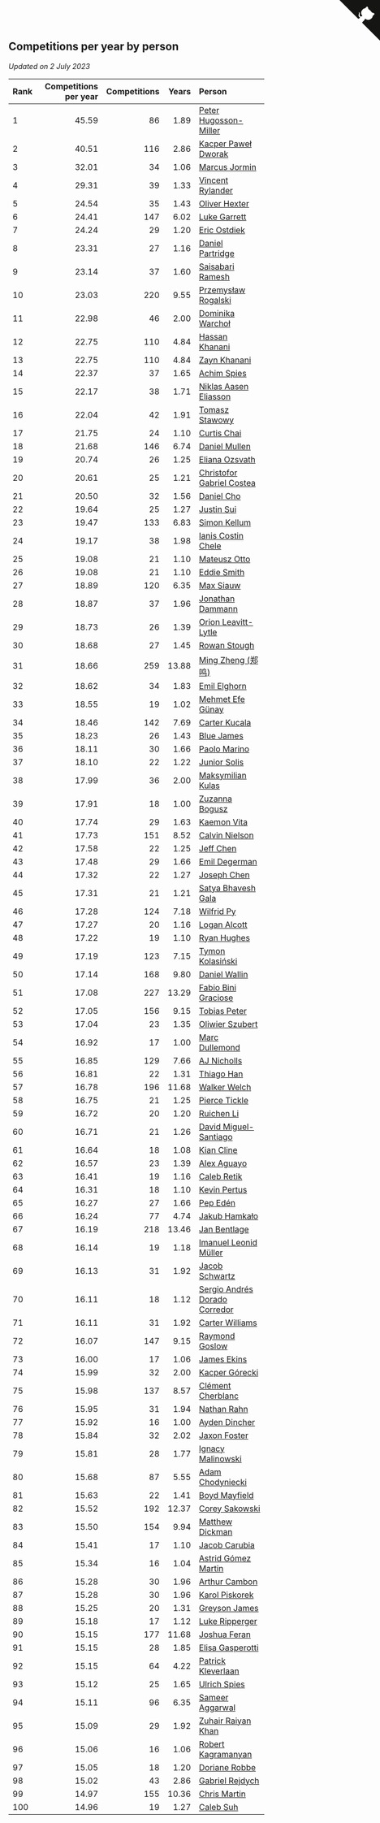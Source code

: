 ## Competitions per year by person

*Updated on  2 July 2023*

| Rank | Competitions per year | Competitions | Years | Person |
| :--- | ---: | ---: | ---: | :--- |
| 1 | 45.59 | 86 | 1.89 | [Peter Hugosson-Miller](https://www.worldcubeassociation.org/persons/2021HUGO01) |
| 2 | 40.51 | 116 | 2.86 | [Kacper Paweł Dworak](https://www.worldcubeassociation.org/persons/2020DWOR01) |
| 3 | 32.01 | 34 | 1.06 | [Marcus Jormin](https://www.worldcubeassociation.org/persons/2022JORM01) |
| 4 | 29.31 | 39 | 1.33 | [Vincent Rylander](https://www.worldcubeassociation.org/persons/2022RYLA01) |
| 5 | 24.54 | 35 | 1.43 | [Oliver Hexter](https://www.worldcubeassociation.org/persons/2022HEXT01) |
| 6 | 24.41 | 147 | 6.02 | [Luke Garrett](https://www.worldcubeassociation.org/persons/2017GARR05) |
| 7 | 24.24 | 29 | 1.20 | [Eric Ostdiek](https://www.worldcubeassociation.org/persons/2022OSTD01) |
| 8 | 23.31 | 27 | 1.16 | [Daniel Partridge](https://www.worldcubeassociation.org/persons/2022PART02) |
| 9 | 23.14 | 37 | 1.60 | [Saisabari Ramesh](https://www.worldcubeassociation.org/persons/2021RAME01) |
| 10 | 23.03 | 220 | 9.55 | [Przemysław Rogalski](https://www.worldcubeassociation.org/persons/2013ROGA02) |
| 11 | 22.98 | 46 | 2.00 | [Dominika Warchoł](https://www.worldcubeassociation.org/persons/2021WARC01) |
| 12 | 22.75 | 110 | 4.84 | [Hassan Khanani](https://www.worldcubeassociation.org/persons/2018KHAN26) |
| 13 | 22.75 | 110 | 4.84 | [Zayn Khanani](https://www.worldcubeassociation.org/persons/2018KHAN28) |
| 14 | 22.37 | 37 | 1.65 | [Achim Spies](https://www.worldcubeassociation.org/persons/2021SPIE01) |
| 15 | 22.17 | 38 | 1.71 | [Niklas Aasen Eliasson](https://www.worldcubeassociation.org/persons/2021ELIA01) |
| 16 | 22.04 | 42 | 1.91 | [Tomasz Stawowy](https://www.worldcubeassociation.org/persons/2021STAW01) |
| 17 | 21.75 | 24 | 1.10 | [Curtis Chai](https://www.worldcubeassociation.org/persons/2022CHAI02) |
| 18 | 21.68 | 146 | 6.74 | [Daniel Mullen](https://www.worldcubeassociation.org/persons/2016MULL04) |
| 19 | 20.74 | 26 | 1.25 | [Eliana Ozsvath](https://www.worldcubeassociation.org/persons/2022OZSV01) |
| 20 | 20.61 | 25 | 1.21 | [Christofor Gabriel Costea](https://www.worldcubeassociation.org/persons/2022COST03) |
| 21 | 20.50 | 32 | 1.56 | [Daniel Cho](https://www.worldcubeassociation.org/persons/2021CHOD01) |
| 22 | 19.64 | 25 | 1.27 | [Justin Sui](https://www.worldcubeassociation.org/persons/2022SUIJ01) |
| 23 | 19.47 | 133 | 6.83 | [Simon Kellum](https://www.worldcubeassociation.org/persons/2016KELL12) |
| 24 | 19.17 | 38 | 1.98 | [Ianis Costin Chele](https://www.worldcubeassociation.org/persons/2021CHEL01) |
| 25 | 19.08 | 21 | 1.10 | [Mateusz Otto](https://www.worldcubeassociation.org/persons/2022OTTO01) |
| 26 | 19.08 | 21 | 1.10 | [Eddie Smith](https://www.worldcubeassociation.org/persons/2022SMIT20) |
| 27 | 18.89 | 120 | 6.35 | [Max Siauw](https://www.worldcubeassociation.org/persons/2017SIAU02) |
| 28 | 18.87 | 37 | 1.96 | [Jonathan Dammann](https://www.worldcubeassociation.org/persons/2021DAMM01) |
| 29 | 18.73 | 26 | 1.39 | [Orion Leavitt-Lytle](https://www.worldcubeassociation.org/persons/2022LEAV01) |
| 30 | 18.68 | 27 | 1.45 | [Rowan Stough](https://www.worldcubeassociation.org/persons/2022STOU01) |
| 31 | 18.66 | 259 | 13.88 | [Ming Zheng (郑鸣)](https://www.worldcubeassociation.org/persons/2009ZHEN11) |
| 32 | 18.62 | 34 | 1.83 | [Emil Elghorn](https://www.worldcubeassociation.org/persons/2021ELGH01) |
| 33 | 18.55 | 19 | 1.02 | [Mehmet Efe Günay](https://www.worldcubeassociation.org/persons/2022GUNA05) |
| 34 | 18.46 | 142 | 7.69 | [Carter Kucala](https://www.worldcubeassociation.org/persons/2015KUCA01) |
| 35 | 18.23 | 26 | 1.43 | [Blue James](https://www.worldcubeassociation.org/persons/2022JAME01) |
| 36 | 18.11 | 30 | 1.66 | [Paolo Marino](https://www.worldcubeassociation.org/persons/2021MARI04) |
| 37 | 18.10 | 22 | 1.22 | [Junior Solis](https://www.worldcubeassociation.org/persons/2022SOLI03) |
| 38 | 17.99 | 36 | 2.00 | [Maksymilian Kulas](https://www.worldcubeassociation.org/persons/2021KULA02) |
| 39 | 17.91 | 18 | 1.00 | [Zuzanna Bogusz](https://www.worldcubeassociation.org/persons/2022BOGU01) |
| 40 | 17.74 | 29 | 1.63 | [Kaemon Vita](https://www.worldcubeassociation.org/persons/2021VITA01) |
| 41 | 17.73 | 151 | 8.52 | [Calvin Nielson](https://www.worldcubeassociation.org/persons/2014NIEL03) |
| 42 | 17.58 | 22 | 1.25 | [Jeff Chen](https://www.worldcubeassociation.org/persons/2022CHEN19) |
| 43 | 17.48 | 29 | 1.66 | [Emil Degerman](https://www.worldcubeassociation.org/persons/2021DEGE01) |
| 44 | 17.32 | 22 | 1.27 | [Joseph Chen](https://www.worldcubeassociation.org/persons/2022CHEN16) |
| 45 | 17.31 | 21 | 1.21 | [Satya Bhavesh Gala](https://www.worldcubeassociation.org/persons/2022GALA03) |
| 46 | 17.28 | 124 | 7.18 | [Wilfrid Py](https://www.worldcubeassociation.org/persons/2016PYWI01) |
| 47 | 17.27 | 20 | 1.16 | [Logan Alcott](https://www.worldcubeassociation.org/persons/2022ALCO02) |
| 48 | 17.22 | 19 | 1.10 | [Ryan Hughes](https://www.worldcubeassociation.org/persons/2022HUGH04) |
| 49 | 17.19 | 123 | 7.15 | [Tymon Kolasiński](https://www.worldcubeassociation.org/persons/2016KOLA02) |
| 50 | 17.14 | 168 | 9.80 | [Daniel Wallin](https://www.worldcubeassociation.org/persons/2013WALL03) |
| 51 | 17.08 | 227 | 13.29 | [Fabio Bini Graciose](https://www.worldcubeassociation.org/persons/2010GRAC02) |
| 52 | 17.05 | 156 | 9.15 | [Tobias Peter](https://www.worldcubeassociation.org/persons/2014PETE03) |
| 53 | 17.04 | 23 | 1.35 | [Oliwier Szubert](https://www.worldcubeassociation.org/persons/2022SZUB01) |
| 54 | 16.92 | 17 | 1.00 | [Marc Dullemond](https://www.worldcubeassociation.org/persons/2022DULL01) |
| 55 | 16.85 | 129 | 7.66 | [AJ Nicholls](https://www.worldcubeassociation.org/persons/2015NICH04) |
| 56 | 16.81 | 22 | 1.31 | [Thiago Han](https://www.worldcubeassociation.org/persons/2022HANT01) |
| 57 | 16.78 | 196 | 11.68 | [Walker Welch](https://www.worldcubeassociation.org/persons/2011WELC01) |
| 58 | 16.75 | 21 | 1.25 | [Pierce Tickle](https://www.worldcubeassociation.org/persons/2022TICK01) |
| 59 | 16.72 | 20 | 1.20 | [Ruichen Li](https://www.worldcubeassociation.org/persons/2022LIRU02) |
| 60 | 16.71 | 21 | 1.26 | [David Miguel-Santiago](https://www.worldcubeassociation.org/persons/2022MIGU02) |
| 61 | 16.64 | 18 | 1.08 | [Kian Cline](https://www.worldcubeassociation.org/persons/2022CLIN01) |
| 62 | 16.57 | 23 | 1.39 | [Alex Aguayo](https://www.worldcubeassociation.org/persons/2022AGUA01) |
| 63 | 16.41 | 19 | 1.16 | [Caleb Retik](https://www.worldcubeassociation.org/persons/2022RETI01) |
| 64 | 16.31 | 18 | 1.10 | [Kevin Pertus](https://www.worldcubeassociation.org/persons/2022PERT01) |
| 65 | 16.27 | 27 | 1.66 | [Pep Edén](https://www.worldcubeassociation.org/persons/2021EDEN01) |
| 66 | 16.24 | 77 | 4.74 | [Jakub Hamkało](https://www.worldcubeassociation.org/persons/2018HAMK01) |
| 67 | 16.19 | 218 | 13.46 | [Jan Bentlage](https://www.worldcubeassociation.org/persons/2010BENT01) |
| 68 | 16.14 | 19 | 1.18 | [Imanuel Leonid Müller](https://www.worldcubeassociation.org/persons/2022MULL02) |
| 69 | 16.13 | 31 | 1.92 | [Jacob Schwartz](https://www.worldcubeassociation.org/persons/2021SCHW01) |
| 70 | 16.11 | 18 | 1.12 | [Sergio Andrés Dorado Corredor](https://www.worldcubeassociation.org/persons/2022CORR05) |
| 71 | 16.11 | 31 | 1.92 | [Carter Williams](https://www.worldcubeassociation.org/persons/2021WILL06) |
| 72 | 16.07 | 147 | 9.15 | [Raymond Goslow](https://www.worldcubeassociation.org/persons/2014GOSL01) |
| 73 | 16.00 | 17 | 1.06 | [James Ekins](https://www.worldcubeassociation.org/persons/2022EKIN01) |
| 74 | 15.99 | 32 | 2.00 | [Kacper Górecki](https://www.worldcubeassociation.org/persons/2021GORE01) |
| 75 | 15.98 | 137 | 8.57 | [Clément Cherblanc](https://www.worldcubeassociation.org/persons/2014CHER05) |
| 76 | 15.95 | 31 | 1.94 | [Nathan Rahn](https://www.worldcubeassociation.org/persons/2021RAHN01) |
| 77 | 15.92 | 16 | 1.00 | [Ayden Dincher](https://www.worldcubeassociation.org/persons/2022DINC01) |
| 78 | 15.84 | 32 | 2.02 | [Jaxon Foster](https://www.worldcubeassociation.org/persons/2021FOST01) |
| 79 | 15.81 | 28 | 1.77 | [Ignacy Malinowski](https://www.worldcubeassociation.org/persons/2021MALI02) |
| 80 | 15.68 | 87 | 5.55 | [Adam Chodyniecki](https://www.worldcubeassociation.org/persons/2017CHOD02) |
| 81 | 15.63 | 22 | 1.41 | [Boyd Mayfield](https://www.worldcubeassociation.org/persons/2022MAYF01) |
| 82 | 15.52 | 192 | 12.37 | [Corey Sakowski](https://www.worldcubeassociation.org/persons/2011SAKO01) |
| 83 | 15.50 | 154 | 9.94 | [Matthew Dickman](https://www.worldcubeassociation.org/persons/2013DICK01) |
| 84 | 15.41 | 17 | 1.10 | [Jacob Carubia](https://www.worldcubeassociation.org/persons/2022CARU02) |
| 85 | 15.34 | 16 | 1.04 | [Astrid Gómez Martin](https://www.worldcubeassociation.org/persons/2022MART26) |
| 86 | 15.28 | 30 | 1.96 | [Arthur Cambon](https://www.worldcubeassociation.org/persons/2021CAMB01) |
| 87 | 15.28 | 30 | 1.96 | [Karol Piskorek](https://www.worldcubeassociation.org/persons/2021PISK01) |
| 88 | 15.25 | 20 | 1.31 | [Greyson James](https://www.worldcubeassociation.org/persons/2022JAME02) |
| 89 | 15.18 | 17 | 1.12 | [Luke Ripperger](https://www.worldcubeassociation.org/persons/2022RIPP01) |
| 90 | 15.15 | 177 | 11.68 | [Joshua Feran](https://www.worldcubeassociation.org/persons/2011FERA01) |
| 91 | 15.15 | 28 | 1.85 | [Elisa Gasperotti](https://www.worldcubeassociation.org/persons/2021GASP01) |
| 92 | 15.15 | 64 | 4.22 | [Patrick Kleverlaan](https://www.worldcubeassociation.org/persons/2019KLEV01) |
| 93 | 15.12 | 25 | 1.65 | [Ulrich Spies](https://www.worldcubeassociation.org/persons/2021SPIE02) |
| 94 | 15.11 | 96 | 6.35 | [Sameer Aggarwal](https://www.worldcubeassociation.org/persons/2017AGGA01) |
| 95 | 15.09 | 29 | 1.92 | [Zuhair Raiyan Khan](https://www.worldcubeassociation.org/persons/2021KHAN05) |
| 96 | 15.06 | 16 | 1.06 | [Robert Kagramanyan](https://www.worldcubeassociation.org/persons/2022KAGR01) |
| 97 | 15.05 | 18 | 1.20 | [Doriane Robbe](https://www.worldcubeassociation.org/persons/2022ROBB03) |
| 98 | 15.02 | 43 | 2.86 | [Gabriel Rejdych](https://www.worldcubeassociation.org/persons/2020REJD01) |
| 99 | 14.97 | 155 | 10.36 | [Chris Martin](https://www.worldcubeassociation.org/persons/2013MART03) |
| 100 | 14.96 | 19 | 1.27 | [Caleb Suh](https://www.worldcubeassociation.org/persons/2022SUHC01) |


<a href="https://github.com/JustinTimeCuber/wca_statistics" class="github-corner" aria-label="View source on Github"><svg width="80" height="80" viewBox="0 0 250 250" style="fill:#151513; color:#fff; position: absolute; top: 0; border: 0; right: 0;" aria-hidden="true"><path d="M0,0 L115,115 L130,115 L142,142 L250,250 L250,0 Z"></path><path d="M128.3,109.0 C113.8,99.7 119.0,89.6 119.0,89.6 C122.0,82.7 120.5,78.6 120.5,78.6 C119.2,72.0 123.4,76.3 123.4,76.3 C127.3,80.9 125.5,87.3 125.5,87.3 C122.9,97.6 130.6,101.9 134.4,103.2" fill="currentColor" style="transform-origin: 130px 106px;" class="octo-arm"></path><path d="M115.0,115.0 C114.9,115.1 118.7,116.5 119.8,115.4 L133.7,101.6 C136.9,99.2 139.9,98.4 142.2,98.6 C133.8,88.0 127.5,74.4 143.8,58.0 C148.5,53.4 154.0,51.2 159.7,51.0 C160.3,49.4 163.2,43.6 171.4,40.1 C171.4,40.1 176.1,42.5 178.8,56.2 C183.1,58.6 187.2,61.8 190.9,65.4 C194.5,69.0 197.7,73.2 200.1,77.6 C213.8,80.2 216.3,84.9 216.3,84.9 C212.7,93.1 206.9,96.0 205.4,96.6 C205.1,102.4 203.0,107.8 198.3,112.5 C181.9,128.9 168.3,122.5 157.7,114.1 C157.9,116.9 156.7,120.9 152.7,124.9 L141.0,136.5 C139.8,137.7 141.6,141.9 141.8,141.8 Z" fill="currentColor" class="octo-body"></path></svg></a><style>.github-corner:hover .octo-arm{animation:octocat-wave 560ms ease-in-out}@keyframes octocat-wave{0%,100%{transform:rotate(0)}20%,60%{transform:rotate(-25deg)}40%,80%{transform:rotate(10deg)}}@media (max-width:500px){.github-corner:hover .octo-arm{animation:none}.github-corner .octo-arm{animation:octocat-wave 560ms ease-in-out}}</style>
